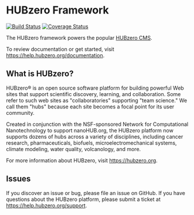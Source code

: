 # HUBzero Framework

[![Build Status](https://travis-ci.org/hubzero/framework.svg?branch=master)](https://travis-ci.org/hubzero/framework)
[![Coverage Status](https://coveralls.io/repos/hubzero/framework/badge.svg?branch=master&service=github)](https://coveralls.io/github/hubzero/framework?branch=master)

The HUBzero framework powers the popular [HUBzero CMS](https://github.com/hubzero/hubzero-cms).

To review documentation or get started, visit https://help.hubzero.org/documentation.

## What is HUBzero?

HUBzero® is an open source software platform for building powerful Web sites that support scientific discovery, learning, and collaboration. Some refer to such web sites as "collaboratories" supporting "team science." We call them "hubs" because each site becomes a focal point for its user community.

Created in conjunction with the NSF-sponsored Network for Computational Nanotechnology to support nanoHUB.org, the HUBzero platform now supports dozens of hubs across a variety of disciplines, including cancer research, pharmaceuticals, biofuels, microelectromechanical systems, climate modeling, water quality, volcanology, and more.

For more information about HUBzero, visit https://hubzero.org.

## Issues

If you discover an issue or bug, please file an issue on GitHub. If you have questions about the HUBzero platform, please submit a ticket at https://help.hubzero.org/support.
